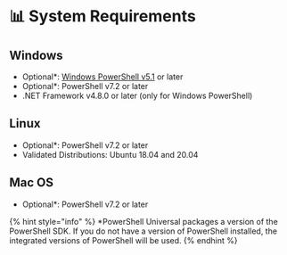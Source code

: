 # 📊 System Requirements

## Windows

* Optional\*: [Windows PowerShell v5.1](https://www.microsoft.com/en-us/download/details.aspx?id=54616) or later
* Optional\*: PowerShell v7.2 or later
* .NET Framework v4.8.0 or later (only for Windows PowerShell)

## Linux

* Optional\*: PowerShell v7.2 or later
* Validated Distributions: Ubuntu 18.04 and 20.04

## Mac OS

* Optional\*: PowerShell v7.2 or later

{% hint style="info" %}
\*PowerShell Universal packages a version of the PowerShell SDK. If you do not have a version of PowerShell installed, the integrated versions of PowerShell will be used.
{% endhint %}
